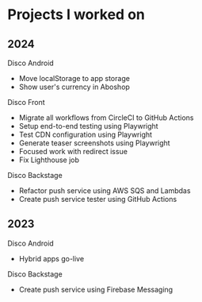 # Projects I worked on
## 2024
Disco Android
- Move localStorage to app storage
- Show user's currency in Aboshop
  
Disco Front
- Migrate all workflows from CircleCI to GitHub Actions
- Setup end-to-end testing using Playwright
- Test CDN configuration using Playwright
- Generate teaser screenshots using Playwright
- Focused work with redirect issue
- Fix Lighthouse job
 
Disco Backstage
- Refactor push service using AWS SQS and Lambdas
- Create push service tester using GitHub Actions

## 2023
Disco Android
- Hybrid apps go-live

Disco Backstage
- Create push service using Firebase Messaging 
